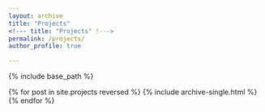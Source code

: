 ```yaml
---
layout: archive
title: "Projects"
<!--- title: "Projects" !--->
permalink: /projects/
author_profile: true

---
```


{% include base_path %}

{% for post in site.projects reversed %}
  {% include archive-single.html %}
{% endfor %}
